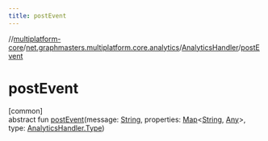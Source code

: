 ```yaml
---
title: postEvent
---
```

//[multiplatform-core](../../../index.html)/[net.graphmasters.multiplatform.core.analytics](../index.html)/[AnalyticsHandler](index.html)/[postEvent](post-event.html)



# postEvent



[common]\
abstract fun [postEvent](post-event.html)(message: [String](https://kotlinlang.org/api/latest/jvm/stdlib/kotlin/-string/index.html), properties: [Map](https://kotlinlang.org/api/latest/jvm/stdlib/kotlin.collections/-map/index.html)&lt;[String](https://kotlinlang.org/api/latest/jvm/stdlib/kotlin/-string/index.html), [Any](https://kotlinlang.org/api/latest/jvm/stdlib/kotlin/-any/index.html)&gt;, type: [AnalyticsHandler.Type](-type/index.html))




